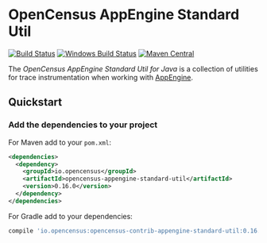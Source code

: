 # OpenCensus AppEngine Standard Util
[![Build Status][travis-image]][travis-url]
[![Windows Build Status][appveyor-image]][appveyor-url]
[![Maven Central][maven-image]][maven-url]

The *OpenCensus AppEngine Standard Util for Java* is a collection of utilities for trace
instrumentation when working with [AppEngine][appengine-url].

## Quickstart

### Add the dependencies to your project

For Maven add to your `pom.xml`:
```xml
<dependencies>
  <dependency>
    <groupId>io.opencensus</groupId>
    <artifactId>opencensus-appengine-standard-util</artifactId>
    <version>0.16.0</version>
  </dependency>
</dependencies>
```

For Gradle add to your dependencies:
```gradle
compile 'io.opencensus:opencensus-contrib-appengine-standard-util:0.16.0'
```

[travis-image]: https://travis-ci.org/census-instrumentation/opencensus-java.svg?branch=master
[travis-url]: https://travis-ci.org/census-instrumentation/opencensus-java
[appveyor-image]: https://ci.appveyor.com/api/projects/status/hxthmpkxar4jq4be/branch/master?svg=true
[appveyor-url]: https://ci.appveyor.com/project/opencensusjavateam/opencensus-java/branch/master
[maven-image]: https://maven-badges.herokuapp.com/maven-central/io.opencensus/opencensus-contrib-appengine-standard-util/badge.svg
[maven-url]: https://maven-badges.herokuapp.com/maven-central/io.opencensus/opencensus-contrib-appengine-standard-util
[appengine-url]: https://appengine.google.com/
